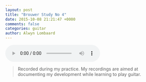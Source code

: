 ```yaml
---
layout: post
title: "Brouwer Study No 4"
date: 2015-10-08 21:21:47 +0000
comments: false
categories: guitar
author: Alwyn Lombaard
---
```


<audio controls>
  <source src="/music/Brouwer_Study_No_4_20151008_212308.mp3" type="audio/mpeg">
</audio>


>Recorded during my practice. My recordings are aimed at documenting my development while learning to play guitar. 